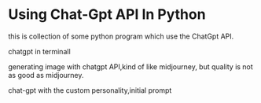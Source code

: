 # Using Chat-Gpt API In Python

this is collection of some python program which use the ChatGpt API.


  chatgpt in terminall


  
  generating image with chatgpt API,kind of like midjourney, but quality is not as good as midjourney.
  

  chat-gpt with the custom personality,initial prompt


